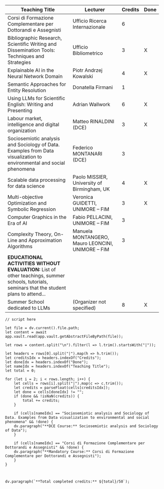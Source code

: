 
| Teaching Title                                                                                                                                  | Lecturer                                          | Credits | Done |
| ----------------------------------------------------------------------------------------------------------------------------------------------- | ------------------------------------------------- | ------- | ---- |
| Corsi di Formazione Complementare per Dottorandi e Assegnisti                                                                                   | Ufficio Ricerca Internazionale                    | 6       |      |
| Bibliographic Research, Scientific Writing and Dissemination Tools: Techniques and Strategies                                                   | Ufficio Bibliometrico                             | 3       | X    |
| Explainable AI in the Neural Network Domain                                                                                                     | Piotr Andrzej Kowalski                            | 4       | X    |
| Semantic Approaches for Entity Resolution                                                                                                       | Donatella Firmani                                 | 1       |      |
| Using LLMs for Scientific English: Writing and Presenting                                                                                       | Adrian Wallwork                                   | 6       | X    |
| Labour market, intelligence and digital organization                                                                                            | Matteo RINALDINI (DCE)                            | 3       | X    |
| Sociosemiotic analysis and Sociology of Data. Examples from Data visualization to environmental and social phenomena                            | Federico MONTANARI (DCE)                          | 3       |      |
| Scalable data processing for data science                                                                                                       | Paolo MISSIER, University of Birmingham, UK       | 4       | X    |
| Multi-objective Optimization and Symbolic Regression                                                                                            | Veronica GUIDETTI, UNIMORE – FIM                  | 3       | X    |
| Computer Graphics in the Era of AI                                                                                                              | Fabio PELLACINI, UNIMORE – FIM                    | 3       |      |
| Complexity Theory, On-Line and Approximation Algorithms                                                                                         | Manuela MONTANGERO, Mauro LEONCINI, UNIMORE – FIM | 3       |      |
| **EDUCATIONAL ACTIVITIES WITHOUT EVALUATION:** List of other teachings, summer schools, tutorials, seminars that the student plans to attend... |                                                   |         |      |
| Summer School dedicated to LLMs                                                                                                                 | (Organizer not specified)                         | 8       | X    |
```dataviewjs
// script here
```
```dataviewjs
let file = dv.current().file.path;
let content = await app.vault.read(app.vault.getAbstractFileByPath(file));

let rows = content.split("\n").filter(l => l.trim().startsWith("|"));

let headers = rows[0].split("|").map(h => h.trim());
let creditsIdx = headers.indexOf("Credits");
let doneIdx = headers.indexOf("Done");
let nameIdx = headers.indexOf("Teaching Title");
let total = 0;

for (let i = 2; i < rows.length; i++) {
    let cells = rows[i].split("|").map(c => c.trim());
    let credits = parseFloat(cells[creditsIdx]);
    let done = cells[doneIdx] != "";
    if (done && !isNaN(credits)) {
        total += credits;
    }

    if (cells[nameIdx] == "Sociosemiotic analysis and Sociology of Data. Examples from Data visualization to environmental and social phenomena" && !done) {
    dv.paragraph("**DCE Course:** Sociosemiotic analysis and Sociology of Data");
    }
    
    if (cells[nameIdx] == "Corsi di Formazione Complementare per Dottorandi e Assegnisti" && !done) {
    dv.paragraph("**Mandatory Course:** Corsi di Formazione Complementare per Dottorandi e Assegnisti");
    }
}



dv.paragraph(`**Total completed credits:** ${total}/50`);

```
